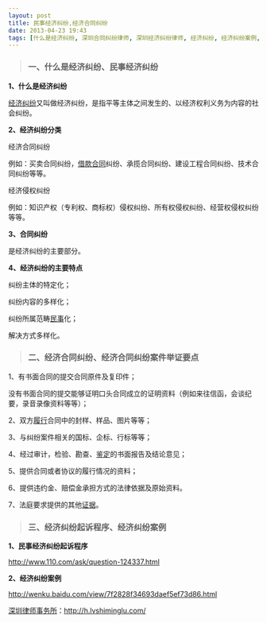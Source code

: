 ```yaml
---
layout: post
title: 民事经济纠纷,经济合同纠纷
date: 2013-04-23 19:43
tags: [什么是经济纠纷, 深圳合同纠纷律师, 深圳经济纠纷律师, 经济纠纷, 经济纠纷案例, 经济纠纷起诉程序]
---
```

<blockquote>
<h3>一、什么是经济纠纷、民事经济纠纷</h3>
</blockquote>
<strong>1、什么是经济纠纷</strong>

<a href="http://h.lvshiminglu.com/law/tag/%e7%bb%8f%e6%b5%8e%e7%ba%a0%e7%ba%b7">经济纠纷</a>又叫做经济纠纷，是指平等主体之间发生的、以经济权利义务为内容的社会纠纷。

<strong>2、经济纠纷分类</strong>

经济合同纠纷

例如：买卖合同纠纷，<a href="http://h.lvshiminglu.com/law/144.html">借款合同</a>纠纷、承揽合同纠纷、建设工程合同纠纷、技术合同纠纷等等。

经济侵权纠纷

例如：知识产权（专利权、商标权）侵权纠纷、所有权侵权纠纷、经营权侵权纠纷等等。

<strong>3、合同纠纷</strong>

是经济纠纷的主要部分。

<strong>4、经济纠纷的主要特点</strong>

纠纷主体的特定化；

纠纷内容的多样化；

纠纷所属范畴<a href="http://h.lvshiminglu.com/law/139.html">民事</a>化；

解决方式多样化。
<blockquote>
<h3>二、经济合同纠纷、经济合同纠纷案件举证要点</h3>
</blockquote>
1、有书面合同的提交合同原件及复印件；

没有书面合同的提交能够证明口头合同成立的证明资料（例如来往信函，会谈纪要，录音录像资料等等）；

2、双方<a href="http://h.lvshiminglu.com/law/973.html">履行</a>合同中的封样、样品、图片等等；

3、与纠纷案件相关的国标、企标、行标等等；

4、经过审计，检验、勘查、<a href="http://h.lvshiminglu.com/law/258.html">鉴定</a>的书面报告及结论意见；

5、提供合同或者协议的履行情况的资料；

6、提供违约金、赔偿金承担方式的法律依据及原始资料。

7、法庭要求提供的其他<a href="http://h.lvshiminglu.com/law/216.html">证据</a>。
<blockquote>
<h3>三、经济纠纷起诉程序、经济纠纷案例</h3>
</blockquote>
<strong>1、民事经济纠纷起诉程序</strong>

http://www.110.com/ask/question-124337.html

<strong>2、经济纠纷案例</strong>

http://wenku.baidu.com/view/7f2828f34693daef5ef73d86.html

<a href="http://h.lvshiminglu.com/">深圳律师事务所</a>：<a href="http://h.lvshiminglu.com/">http://h.lvshiminglu.com/</a>

